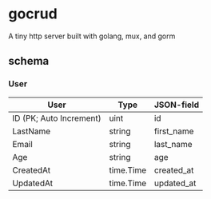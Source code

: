 # gocrud
A tiny http server built with golang, mux, and gorm

## schema
### User
|        User       | Type          | JSON-field |
| ------------- | ------------- | ----- |
| ID (PK; Auto Increment)     | uint | id |
| LastName      | string      |   first_name |
| Email | string      |    last_name |
| Age | string     |    age |
| CreatedAt | time.Time      |    created_at |
| UpdatedAt | time.Time     |    updated_at |
